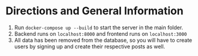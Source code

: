 # Directions and General Information

1. Run `docker-compose up --build` to start the server in the main folder.
2. Backend runs on `localhost:8000` and frontend runs on `localhost:3000`
3. All data has been removed from the database, so you will have to create users by signing up and create their respective posts as well.